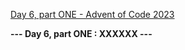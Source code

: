 [Day 6, part ONE - Advent of Code 2023](https://adventofcode.com/2023/day/6)

**--- Day 6, part ONE : XXXXXX ---**

